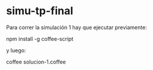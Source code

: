 simu-tp-final
=============

Para correr la simulación 1 hay que ejecutar previamente: 

npm install -g coffee-script

y luego:

coffee solucion-1.coffee
